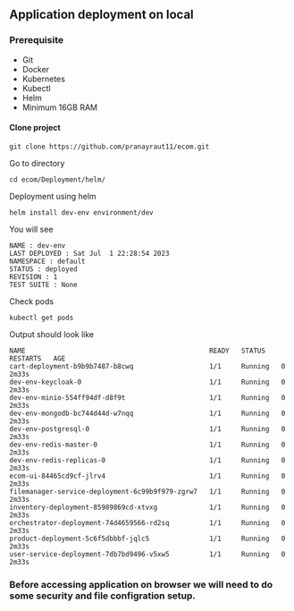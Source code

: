 ## Application deployment on local 
### Prerequisite
* Git
* Docker
* Kubernetes
* Kubectl
* Helm
* Minimum 16GB RAM

#### Clone project 
```
git clone https://github.com/pranayraut11/ecom.git
```
Go to directory 
```
cd ecom/Deployment/helm/
```
Deployment using helm
```
helm install dev-env environment/dev
```
You will see
```
NAME : dev-env
LAST DEPLOYED : Sat Jul  1 22:28:54 2023
NAMESPACE : default
STATUS : deployed
REVISION : 1
TEST SUITE : None
```
Check pods
```
kubectl get pods
```
Output should look like 
```
NAME                                              READY   STATUS    RESTARTS   AGE
cart-deployment-b9b9b7487-b8cwq                   1/1     Running   0          2m33s
dev-env-keycloak-0                                1/1     Running   0          2m33s
dev-env-minio-554ff94df-d8f9t                     1/1     Running   0          2m33s
dev-env-mongodb-bc744d44d-w7nqq                   1/1     Running   0          2m33s
dev-env-postgresql-0                              1/1     Running   0          2m33s
dev-env-redis-master-0                            1/1     Running   0          2m33s
dev-env-redis-replicas-0                          1/1     Running   0          2m33s
ecom-ui-84465cd9cf-jlrv4                          1/1     Running   0          2m33s
filemanager-service-deployment-6c99b9f979-zgrw7   1/1     Running   0          2m33s
inventory-deployment-85989869cd-xtvxg             1/1     Running   0          2m33s
orchestrator-deployment-74d4659566-rd2sq          1/1     Running   0          2m33s
product-deployment-5c6f5dbbbf-jqlc5               1/1     Running   0          2m33s
user-service-deployment-7db7bd9496-v5xw5          1/1     Running   0          2m33s
```

### Before accessing application on browser we will need to do some security and file configration setup.
